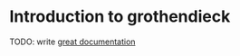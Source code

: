 # Introduction to grothendieck

TODO: write [great documentation](http://jacobian.org/writing/what-to-write/)
